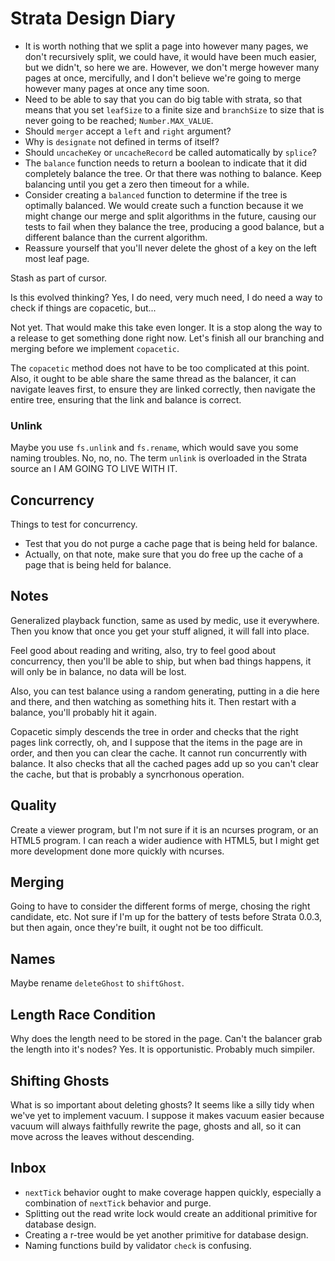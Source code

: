 # Strata Design Diary

 * It is worth nothing that we split a page into however many pages, we don't
   recursively split, we could have, it would have been much easier, but we
   didn't, so here we are. However, we don't merge however many pages at once,
   mercifully, and I don't believe we're going to merge however many pages at
   once any time soon.
 * Need to be able to say that you can do big table with strata, so that means
   that you set `leafSize` to a finite size and `branchSize` to size that is
   never going to be reached; `Number.MAX_VALUE`.
 * Should `merger` accept a `left` and `right` argument?
 * Why is `designate` not defined in terms of itself?
 * Should `uncacheKey` or `uncacheRecord` be called automatically by `splice`?
 * The `balance` function needs to return a boolean to indicate that it did
 completely balance the tree. Or that there was nothing to balance. Keep
 balancing until you get a zero then timeout for a while.
 * Consider creating a `balanced` function to determine if the tree is optimally
 balanced. We would create such a function because it we might change our merge
 and split algorithms in the future, causing our tests to fail when they balance
 the tree, producing a good balance, but a different balance than the current
 algorithm.
 * Reassure yourself that you'll never delete the ghost of a key on the left
 most leaf page.

Stash as part of cursor.

Is this evolved thinking? Yes, I do need, very much need, I do need a way to
check if things are copacetic, but...

Not yet. That would make this take even longer. It is a stop along the way to a
release to get something done right now. Let's finish all our branching and
merging before we implement `copacetic`.

The `copacetic` method does not have to be too complicated at this point. Also,
it ought to be able share the same thread as the balancer, it can navigate
leaves first, to ensure they are linked correctly, then navigate the entire
tree, ensuring that the link and balance is correct.

### Unlink

Maybe you use `fs.unlink` and `fs.rename`, which would save you some naming
troubles. No, no, no. The term `unlink` is overloaded in the Strata source an I
AM GOING TO LIVE WITH IT.

## Concurrency

Things to test for concurrency.

 * Test that you do not purge a cache page that is being held for balance.
 * Actually, on that note, make sure that you do free up the cache of a page
 that is being held for balance.

## Notes

Generalized playback function, same as used by medic, use it everywhere. Then
you know that once you get your stuff aligned, it will fall into place.

Feel good about reading and writing, also, try to feel good about concurrency,
then you'll be able to ship, but when bad things happens, it will only be in
balance, no data will be lost.

Also, you can test balance using a random generating, putting in a die here and
there, and then watching as something hits it. Then restart with a balance,
you'll probably hit it again.

Copacetic simply descends the tree in order and checks that the right pages link
correctly, oh, and I suppose that the items in the page are in order, and then
you can clear the cache. It cannot run concurrently with balance. It also checks
that all the cached pages add up so you can't clear the cache, but that is
probably a syncrhonous operation.

## Quality

Create a viewer program, but I'm not sure if it is an ncurses program, or an
HTML5 program. I can reach a wider audience with HTML5, but I might get more
development done more quickly with ncurses.

## Merging

Going to have to consider the different forms of merge, chosing the right
candidate, etc. Not sure if I'm up for the battery of tests before Strata 0.0.3,
but then again, once they're built, it ought not be too difficult.

## Names

Maybe rename `deleteGhost` to `shiftGhost`.

## Length Race Condition

Why does the length need to be stored in the page. Can't the balancer grab the
length into it's nodes? Yes. It is opportunistic. Probably much simpiler.

## Shifting Ghosts

What is so important about deleting ghosts? It seems like a silly tidy when
we've yet to implement vacuum. I suppose it makes vacuum easier because vacuum
will always faithfully rewrite the page, ghosts and all, so it can move across
the leaves without descending.

## Inbox

 * `nextTick` behavior ought to make coverage happen quickly, especially a
 combination of `nextTick` behavior and purge.
 * Splitting out the read write lock would create an additional primitive for
 database design.
 * Creating a r-tree would be yet another primitive for database design.
 * Naming functions build by validator `check` is confusing.
